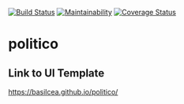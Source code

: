 [![Build Status](https://travis-ci.org/basilcea/politico.svg?branch=develop)](https://travis-ci.org/basilcea/politico)
[![Maintainability](https://api.codeclimate.com/v1/badges/1ab9d7aac9c48843eac3/maintainability)](https://codeclimate.com/github/basilcea/politico/maintainability)
[![Coverage Status](https://coveralls.io/repos/github/basilcea/politico/badge.svg?branch=ch-setup-countinous-integration-163609688)](https://coveralls.io/github/basilcea/politico?branch=ch-setup-countinous-integration-163609688)

# politico

## Link to UI Template

  https://basilcea.github.io/politico/